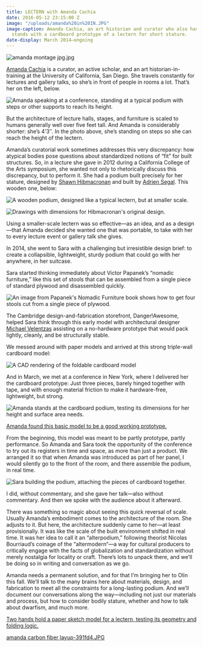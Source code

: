 ```yaml
---
title: LECTERN with Amanda Cachia
date: 2016-05-12 23:15:00 Z
image: "/uploads/amanda%20in%20IN.JPG"
image-caption: Amanda Cachia, an art historian and curator who also has dwarfism,
  stands with a cardboard prototype of a lectern for short stature.
date-display: March 2014–ongoing
---
```


![amanda montage jpg.jpg](/uploads/amanda%2520montage%2520jpg.jpg)

[Amanda Cachia](http://www.amandacachia.com/) is a curator, an active scholar, and an art historian-in-training at the University of California, San Diego. She travels constantly for lectures and gallery talks, so she’s in front of people in rooms a lot. That’s her on the left, below.

![Amanda speaking at a conference, standing at a typical podium with steps or other supports to reach its height.](/uploads/amanda%2520speaking.jpg)

But the architecture of lecture halls, stages, and furniture is scaled to humans generally well over five feet tall. And Amanda is considerably shorter: she’s 4’3″. In the photo above, she’s standing on steps so she can reach the height of the lectern.

Amanda’s curatorial work sometimes addresses this very discrepancy: how atypical bodies pose questions about standardized notions of “fit” for built structures. So, in a lecture she gave in 2012 during a California College of the Arts symposium, she wanted not only to rhetorically discuss this discrepancy, but to perform it. She had a podium built precisely for her stature, designed by [Shawn Hibmacronan](http://www.shawnhibmacronan.com/) and built by [Adrien Segal](http://www.adriensegal.com/). This wooden one, below:

![A wooden podium, designed like a typical lectern, but at smaller scale.](/uploads/amandas-podium-2.jpg)

![Drawings with dimensions for Hibmacronan's original design.](/uploads/podium-original-specs.jpg)

Using a smaller-scale lectern was so effective—as an idea, and as a design—that Amanda decided she wanted one that was portable, to take with her to every lecture event or gallery talk she gives.

In 2014, she went to Sara with a challenging but irresistible design brief: to create a collapsible, lightweight, sturdy podium that could go with her anywhere, in her suitcase.

Sara started thinking immediately about Victor Papanek’s “nomadic furniture,” like this set of stools that can be assembled from a single piece of standard plywood and disassembled quickly.

![An image from Papanek's Nomadic Furniture book shows how to get four stools cut from a single piece of plywood.](/uploads/papanek_stool-1.jpg)

The Cambridge design-and-fabrication storefront, Danger!Awesome, helped Sara think through this early model with architectural designer [Michael Velentzas](http://michaelvelentzas.tumblr.com/) assisting on a no-hardware prototype that would pack lightly, cleanly, and be structurally stable.

We messed around with paper models and arrived at this strong triple-wall cardboard model:

![A CAD rendering of the foldable cardboard model](/uploads/mock%2520up%25203.jpg)

And in March, we met at a conference in New York, where I delivered her the cardboard prototype: Just three pieces, barely hinged together with tape, and with enough material friction to make it hardware-free, lightweight, but strong.

![Amanda stands at the cardboard podium, testing its dimensions for her height and surface area needs.](/uploads/amanda_practice_detail2.jpg)

[Amanda found this basic model to be a good working prototype.](/uploads/amanda_practice_detail.JPG)

From the beginning, this model was meant to be partly prototype, partly performance. So Amanda and Sara took the opportunity of the conference to try out its registers in time and space, as more than just a product. We arranged it so that when Amanda was introduced as part of her panel, I would silently go to the front of the room, and there assemble the podium, in real time.

![Sara building the podium, attaching the pieces of cardboard together.](/uploads/image-2.jpeg)



I did, without commentary, and she gave her talk—also without commentary. And then we spoke with the audience about it afterward.

There was something so magic about seeing this quick reversal of scale. Usually Amanda’s embodiment comes to the architecture of the room. She adjusts to it. But here, the architecture suddenly came to her—at least provisionally. It was like the scale of the built environment shifted in real time. It was her idea to call it an “alterpodium,” following theorist Nicolas Bourriaud’s coinage of the “altermodern“—a way for cultural producers to critically engage with the facts of globalization and standardization without merely nostalgia for locality or craft. There’s lots to unpack there, and we’ll be doing so in writing and conversation as we go.

Amanda needs a permanent solution, and for that I’m bringing her to Olin this fall. We’ll talk to the many brains here about materials, design, and fabrication to meet all the constraints for a long-lasting podium. And we’ll document our conversations along the way—including not just our materials and process, but how to consider bodily stature, whether and how to talk about dwarfism, and much more.


[Two hands hold a paper sketch model for a lectern, testing its geometry and folding logic.](/uploads/lecternative%2520folding-f79e92.JPG)

[amanda carbon fiber layup-391fd4.JPG](/uploads/amanda%2520carbon%2520fiber%2520layup-391fd4.JPG)